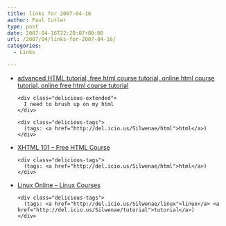 ```yaml
---
title: links for 2007-04-16
author: Paul Cutler
type: post
date: 2007-04-16T22:20:07+00:00
url: /2007/04/links-for-2007-04-16/
categories:
  - Links

---
```

<ul class="delicious">
  <li>
    <div class="delicious-link">
      <a href="http://www.webdevelopersnotes.com/tutorials/adhtml/index.php3">advanced HTML tutorial, free html course tutorial, online html course tutorial, online free html course tutorial</a>
    </div>
    
    <div class="delicious-extended">
      I need to brush up on my html
    </div>
    
    <div class="delicious-tags">
      (tags: <a href="http://del.icio.us/Silwenae/html">html</a>)
    </div>
  </li>
  
  <li>
    <div class="delicious-link">
      <a href="http://webdesign.about.com/c/ec/9.htm">XHTML 101 &#8211; Free HTML Course</a>
    </div>
    
    <div class="delicious-tags">
      (tags: <a href="http://del.icio.us/Silwenae/html">html</a>)
    </div>
  </li>
  
  <li>
    <div class="delicious-link">
      <a href="http://www.linux.org/lessons/">Linux Online &#8211; Linux Courses</a>
    </div>
    
    <div class="delicious-tags">
      (tags: <a href="http://del.icio.us/Silwenae/linux">linux</a> <a href="http://del.icio.us/Silwenae/tutorial">tutorial</a>)
    </div>
  </li>
</ul>